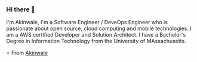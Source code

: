 ### Hi there 👋
I'm Akinwale, I'm a Software Engineer / DeveOps Engineer who is passionate about open source, cloud computing and mobile technologies. I am a AWS certified Developer and Solution Architect. I have a Bachelor's Degree in Information Technology from the University of MAssachusetts.

<!--
**dewhallez/dewhallez** is a ✨ _special_ ✨ repository because its `README.md` (this file) appears on your GitHub profile.

Here are some ideas to get you started:

🔭 I’m currently working on AWS, Docker, 
🌱 I’m currently learning Javascript, REACT, Java, C++
👯 I’m looking to collaborate on Python, Java, React, AWS
🤔 I’m open to new work opportunities
💬 Ask me about Tech, Python, Soccer, Hiking, AWS. Linux
😄 Pronouns: He/Him
⚡ Languages: Python, Java, Javascript, SQL


- 📫 How to reach me: [![Twitter Badge](https://img.shields.io/badge/-@dewhallez-1ca0f1?style=flat-
-->

⭐️ From [Akinwale](https://github.com/dewhallez)
